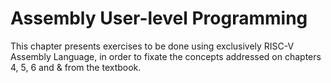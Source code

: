 # Assembly User-level Programming

This chapter presents exercises to be done using exclusively RISC-V Assembly Language, in order to fixate the concepts addressed on chapters 4, 5, 6 and & from the textbook.
